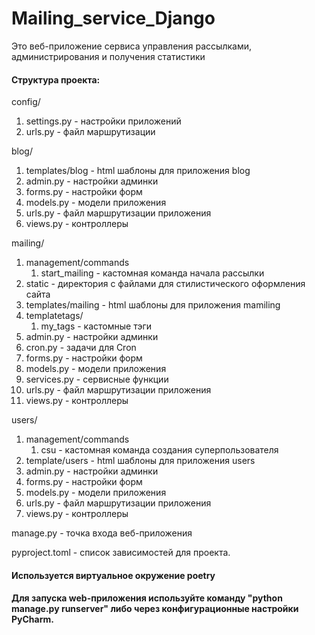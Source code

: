 # Mailing_service_Django

Это веб-приложение сервиса управления рассылками, администрирования и получения статистики

#### Структура проекта:
config/
1. settings.py - настройки приложений
2. urls.py - файл маршрутизации

blog/
1. templates/blog - html шаблоны для приложения blog
2. admin.py - настройки админки
3. forms.py - настройки форм
4. models.py - модели приложения
5. urls.py - файл маршрутизации приложения
6. views.py - контроллеры

mailing/
1. management/commands
   1. start_mailing - кастомная команда начала рассылки
2. static - директория с файлами для стилистического оформления сайта
3. templates/mailing - html шаблоны для приложения mamiling
4. templatetags/
   1. my_tags - кастомные тэги
5. admin.py - настройки админки
6. cron.py - задачи для Cron
7. forms.py - настройки форм
8. models.py - модели приложения
9. services.py - сервисные функции
10. urls.py - файл маршрутизации приложения
11. views.py - контроллеры

users/
1. management/commands
   1. csu - кастомная команда создания суперпользователя
2. template/users - html шаблоны для приложения users
3. admin.py - настройки админки
4. forms.py - настройки форм
5. models.py - модели приложения
6. urls.py - файл маршрутизации приложения
7. views.py - контроллеры

manage.py - точка входа веб-приложения

pyproject.toml - список зависимостей для проекта.

#### Используется виртуальное окружение poetry

#### Для запуска web-приложения используйте команду "python manage.py runserver" либо через конфигурационные настройки PyCharm.
